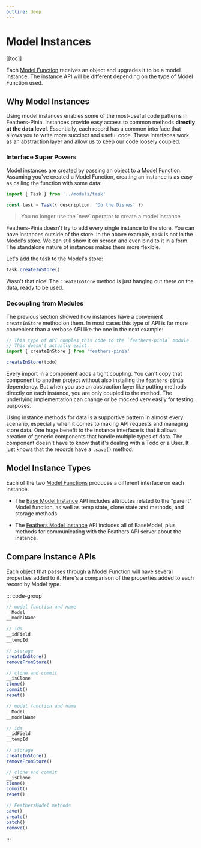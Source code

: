 ```yaml
---
outline: deep
---
```


<script setup>
import Badge from '../components/Badge.vue'
import BlockQuote from '../components/BlockQuote.vue'
</script>

# Model Instances

[[toc]]

Each [Model Function](/guide/model-functions) receives an object and upgrades it to be a model instance. The instance
API will be different depending on the type of Model Function used.

## Why Model Instances

Using model instances enables some of the most-useful code patterns in Feathers-Pinia. Instances provide easy access to
common methods **directly at the data level**. Essentially, each record has a common interface that allows you to write
more succinct and useful code. These interfaces work as an abstraction layer and allow us to keep our code loosely
coupled.

### Interface Super Powers

Model instances are created by passing an object to a [Model Function](/guide/model-functions). Assuming you've created
a Model Function, creating an instance is as easy as calling the function with some data:

```ts
import { Task } from '../models/task'

const task = Task({ description: 'Do the Dishes' })
```

<BlockQuote label="notice">
You no longer use the `new` operator to create a model instance.
</BlockQuote>

Feathers-Pinia doesn't try to add every single instance to the store. You can have instances outside of the store. In
the above example, `task` is not in the Model's store. We can still show it on screen and even bind to it in a form. The
standalone nature of instances makes them more flexible.

Let's add the task to the Model's store:

```ts
task.createInStore()
```

Wasn't that nice! The `createInStore` method is just hanging out there on the data, ready to be used.

### Decoupling from Modules

The previous section showed how instances have a convenient `createInStore` method on them. In most cases this type of API
is far more convenient than a verbose API like the one in the next example:

```ts
// This type of API couples this code to the `feathers-pinia` module
// This doesn't actually exist. 
import { createInStore } from 'feathers-pinia'

createInStore(todo)
```

Every import in a component adds a tight coupling. You can't copy that component to another project without also
installing the `feathers-pinia` dependency. But when you use an abstraction layer like putting methods directly on each
instance, you are only coupled to the method. The underlying implementation can change or be mocked very easily for
testing purposes.

Using instance methods for data is a supportive pattern in almost every scenario, especially when it comes to making API
requests and managing store data. One huge benefit to the instance interface is that it allows creation of generic
components that handle multiple types of data. The component doesn't have to know that it's dealing with a Todo or a
User. It just knows that the records have a `.save()` method.

## Model Instance Types

Each of the two [Model Functions](/guide/model-functions) produces a different interface on each instance.

- The [Base Model Instance](/guide/use-base-model-instances) API includes attributes related to the "parent" Model
function, as well as temp state, clone state and methods, and storage methods.

- The [Feathers Model Instance](/guide/use-feathers-model-instances) API includes all of BaseModel, plus methods for
communicating with the Feathers API server about the instance.

## Compare Instance APIs

Each object that passes through a Model Function will have several properties added to it. Here's a comparison of the
properties added to each record by Model type.

::: code-group

```js [BaseModel instances]
// model function and name
__Model
__modelName

// ids
__idField
__tempId

// storage
createInStore()
removeFromStore()

// clone and commit
__isClone
clone()
commit()
reset()
```

```js [FeathersModel instances]
// model function and name
__Model
__modelName

// ids
__idField
__tempId

// storage
createInStore()
removeFromStore()

// clone and commit
__isClone
clone()
commit()
reset()

// FeathersModel methods
save()
create()
patch()
remove()
```

:::
